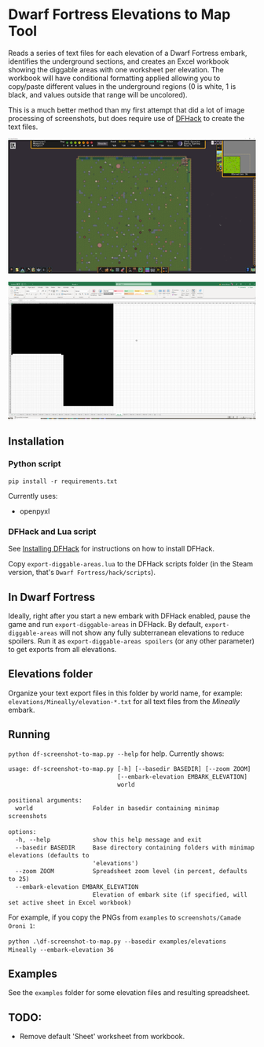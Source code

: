 # Dwarf Fortress Elevations to Map Tool

Reads a series of text files for each elevation of a Dwarf Fortress embark,
identifies the underground sections,
and creates an Excel workbook showing the diggable areas with one worksheet per elevation.
The workbook will have conditional formatting applied allowing you to copy/paste different values in the underground regions
(0 is white, 1 is black, and values outside that range will be uncolored).

This is a much better method than my first attempt that did a lot of image processing of screenshots, but does require use of [DFHack](https://docs.dfhack.org/) to create the text files.

[![Original minimap](embark-elevation-df-thumbnail.png)](embark-elevation-df.png)

[![Corresponding worksheet from an Excel workbook](embark-elevation-excel-thumbnail.png)](embark-elevation-excel.png)

## Installation

### Python script

`pip install -r requirements.txt`

Currently uses:

- openpyxl

### DFHack and Lua script

See [Installing DFHack](https://docs.dfhack.org/en/stable/docs/Installing.html) for instructions on how to install DFHack.

Copy `export-diggable-areas.lua` to the DFHack scripts folder (in the Steam version, that's `Dwarf Fortress/hack/scripts`).

## In Dwarf Fortress

Ideally, right after you start a new embark with DFHack enabled,
pause the game and run `export-diggable-areas` in DFHack.
By default, `export-diggable-areas` will not show any fully subterranean elevations to reduce spoilers.
Run it as `export-diggable-areas spoilers` (or any other parameter) to get exports from all elevations.

## Elevations folder

Organize your text export files in this folder by world name, for example: `elevations/Mineally/elevation-*.txt` for all text files from the *Mineally* embark.

## Running

`python df-screenshot-to-map.py --help` for help. Currently shows:

```
usage: df-screenshot-to-map.py [-h] [--basedir BASEDIR] [--zoom ZOOM]
                               [--embark-elevation EMBARK_ELEVATION]
                               world

positional arguments:
  world                 Folder in basedir containing minimap screenshots

options:
  -h, --help            show this help message and exit
  --basedir BASEDIR     Base directory containing folders with minimap elevations (defaults to
                        'elevations')
  --zoom ZOOM           Spreadsheet zoom level (in percent, defaults to 25)
  --embark-elevation EMBARK_ELEVATION
                        Elevation of embark site (if specified, will set active sheet in Excel workbook)
```

For example, if you copy the PNGs from `examples` to `screenshots/Camade Oroni 1`:

`python .\df-screenshot-to-map.py --basedir examples/elevations Mineally --embark-elevation 36`

## Examples

See the `examples` folder for some elevation files and resulting spreadsheet.

## TODO:

- Remove default 'Sheet' worksheet from workbook.
